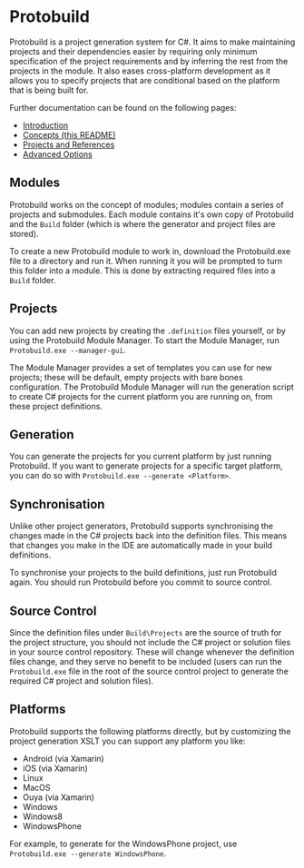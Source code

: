 Protobuild
==========

Protobuild is a project generation system for C#.  It aims to make maintaining projects and their dependencies easier by requiring only minimum specification of the project requirements and by inferring the rest from the projects in the module.  It also eases cross-platform development as it allows you to specify projects that are conditional based on the platform that is being built for.

Further documentation can be found on the following pages:
  
  * [Introduction](http://protogame.org/docs/protobuild.html)
  * [Concepts (this README)](http://protogame.org/docs/protobuild_concepts.html)
  * [Projects and References](http://protogame.org/docs/protobuild_referencing.html)
  * [Advanced Options](http://protogame.org/docs/protobuild_advanced.html)

Modules
-----------

Protobuild works on the concept of modules; modules contain a series of projects and submodules.  Each module contains it's own copy of Protobuild and the `Build` folder (which is where the generator and project files are stored).

To create a new Protobuild module to work in, download the Protobuild.exe file to a directory and run it.  When running it you will be prompted to turn this folder into a module.  This is done by extracting required files into a `Build` folder.

Projects
-----------

You can add new projects by creating the `.definition` files yourself, or by using the Protobuild Module Manager.  To start the Module Manager, run `Protobuild.exe --manager-gui`.

The Module Manager provides a set of templates you can use for new projects; these will be default, empty projects with bare bones configuration.  The Protobuild Module Manager will run the generation script to create C# projects for the current platform you are running on, from these project definitions.

Generation
------------

You can generate the projects for you current platform by just running Protobuild.  If you want to generate projects for a specific target platform, you can do so with `Protobuild.exe --generate <Platform>`.

Synchronisation
-----------------

Unlike other project generators, Protobuild supports synchronising the changes made in the C# projects back into the definition files.  This means that changes you make in the IDE are automatically made in your build definitions.

To synchronise your projects to the build definitions, just run Protobuild again.  You should run Protobuild before you commit to source control.

Source Control
-----------------

Since the definition files under `Build\Projects` are the source of truth for the project structure, you should not include the C# project or solution files in your source control repository.  These will change whenever the definition files change, and they serve no benefit to be included (users can run the `Protobuild.exe` file in the root of the source control project to generate the required C# project and solution files).

Platforms
------------

Protobuild supports the following platforms directly, but by customizing the project generation XSLT you can support any platform you like:

* Android (via Xamarin)
* iOS (via Xamarin)
* Linux
* MacOS
* Ouya (via Xamarin)
* Windows
* Windows8
* WindowsPhone

For example, to generate for the WindowsPhone project, use `Protobuild.exe --generate WindowsPhone`.
